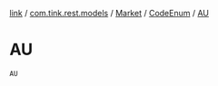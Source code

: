 [link](../../../index.md) / [com.tink.rest.models](../../index.md) / [Market](../index.md) / [CodeEnum](index.md) / [AU](./-a-u.md)

# AU

`AU`